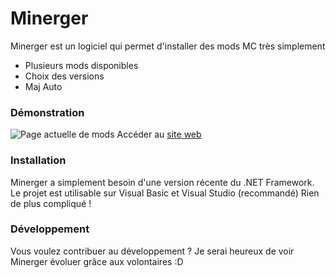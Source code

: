 # Minerger

Minerger est un logiciel qui permet d'installer des mods MC très simplement

  - Plusieurs mods disponibles
  - Choix des versions
  - Maj Auto
  
### Démonstration
![Page actuelle de mods](https://imgur.com/a/PCXTIk0)
Accéder au [site web](https://minerger.cf)

### Installation

Minerger a simplement besoin d'une version récente du .NET Framework.
Le projet est utilisable sur Visual Basic et Visual Studio (recommandé)
Rien de plus compliqué !

### Développement
Vous voulez contribuer au développement ?
Je serai heureux de voir Minerger évoluer grâce aux volontaires :D
